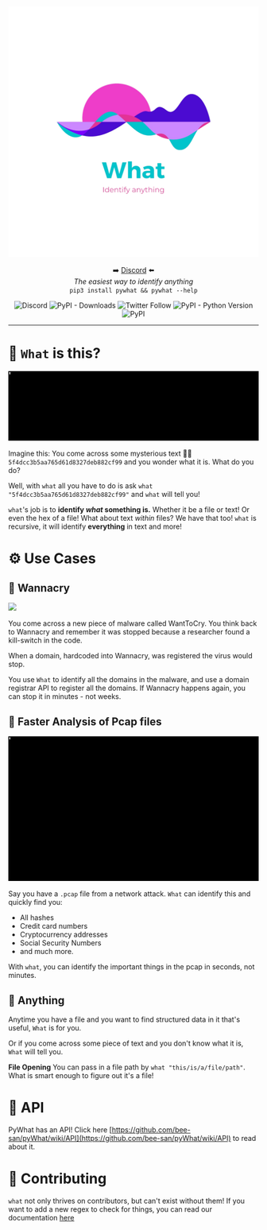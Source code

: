 <p align='center'>
<img src='images_for_README/logo.png'>
<p align="center">➡️ <a href="http://discord.skerritt.blog">Discord</a> ⬅️<br>
<i>The easiest way to identify anything</i><br>
<code>pip3 install pywhat && pywhat --help</code>
</p>

<p align="center">
  <img alt="Discord" src="https://img.shields.io/discord/754001738184392704"> <img alt="PyPI - Downloads" src="https://pepy.tech/badge/pywhat/month">  <img alt="Twitter Follow" src="https://img.shields.io/twitter/follow/bee_sec_san?style=social"> <img alt="PyPI - Python Version" src="https://img.shields.io/pypi/pyversions/pywhat"> <img alt="PyPI" src="https://img.shields.io/pypi/v/pywhat">
</p>
<hr>

# 🤔 `What` is this?

![](images_for_README/main_demo.gif)

Imagine this: You come across some mysterious text 🧙‍♂️ `5f4dcc3b5aa765d61d8327deb882cf99` and you wonder what it is. What do you do?

Well, with `what` all you have to do is ask `what "5f4dcc3b5aa765d61d8327deb882cf99"` and `what` will tell you!

`what`'s job is to **identify _what_ something is.** Whether it be a file or text! Or even the hex of a file! What about text _within_ files? We have that too! `what` is recursive, it will identify **everything** in text and more! 

# ⚙ Use Cases

## 🦠 Wannacry

![](images_for_README/Screenshot%202021-05-09%20162158.png)

You come across a new piece of malware called WantToCry. You think back to Wannacry and remember it was stopped because a researcher found a kill-switch in the code.

When a domain, hardcoded into Wannacry, was registered the virus would stop.

You use `What` to identify all the domains in the malware, and use a domain registrar API to register all the domains. If Wannacry happens again, you can stop it in minutes - not weeks.

## 🦈 Faster Analysis of Pcap files

![](images_for_README/pcap_demo.gif)

Say you have a `.pcap` file from a network attack. `What` can identify this and quickly find you:
* All hashes
* Credit card numbers
* Cryptocurrency addresses
* Social Security Numbers
* and much more.

With `what`, you can identify the important things in the pcap in seconds, not minutes.

## 🌌 Anything

Anytime you have a file and you want to find structured data in it that's useful, `What` is for you.

Or if you come across some piece of text and you don't know what it is, `What` will tell you.

**File Opening** You can pass in a file path by `what "this/is/a/file/path"`. What is smart enough to figure out it's a file!

# 🍕 API

PyWhat has an API! Click here [https://github.com/bee-san/pyWhat/wiki/API](https://github.com/bee-san/pyWhat/wiki/API) to read about it.

# 👾 Contributing

`what` not only thrives on contributors, but can't exist without them! If you want to add a new regex to check for things, you can read our documentation [here](https://github.com/bee-san/what/wiki/Adding-your-own-Regex)
